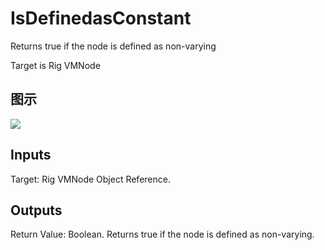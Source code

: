 # IsDefinedasConstant

Returns true if the node is defined as non-varying

Target is Rig VMNode

## 图示

![]($-20221218-20452402.png)

## Inputs

Target: Rig VMNode Object Reference.  

## Outputs

Return Value: Boolean. Returns true if the node is defined as non-varying.

